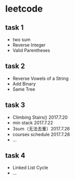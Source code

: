 # leetcode
## task 1    

* two sum   
* Reverse Integer  
* Valid Parentheses

## task 2   

* Reverse Vowels of a String
* Add Binary
* Same Tree

## task 3 

* Climbing Stairs() 	2017.7.20
* min stack        2017.7.22
* 3sum（无法去重）2017.7.26
* courses schedule  2017.7.28
* ...


## task 4

*  Linked List Cycle
* ...